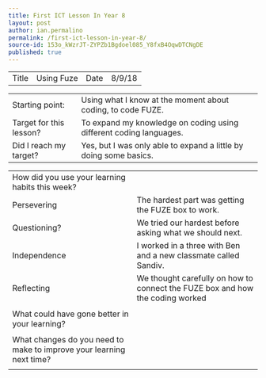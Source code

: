 ```yaml
---
title: First ICT Lesson In Year 8
layout: post
author: ian.permalino
permalink: /first-ict-lesson-in-year-8/
source-id: 153o_kWzrJT-ZYPZb1Bgdoel085_Y8fxB4OqwDTCNgDE
published: true
---
```

<table>
  <tr>
    <td>Title</td>
    <td>Using Fuze </td>
    <td>Date</td>
    <td>8/9/18</td>
  </tr>
</table>


<table>
  <tr>
    <td>Starting point:</td>
    <td>Using what I know at the moment about coding, to code FUZE.</td>
  </tr>
  <tr>
    <td>Target for this lesson?</td>
    <td>To expand my knowledge on coding using different coding languages.</td>
  </tr>
  <tr>
    <td>Did I reach my target? </td>
    <td>Yes, but I was only able to expand a little by doing some basics.</td>
  </tr>
</table>


<table>
  <tr>
    <td>How did you use your learning habits this week?</td>
    <td></td>
  </tr>
  <tr>
    <td>Persevering</td>
    <td>The hardest part was getting the FUZE box to work.</td>
  </tr>
  <tr>
    <td>Questioning?</td>
    <td>We tried our hardest before asking what we should next.</td>
  </tr>
  <tr>
    <td>Independence</td>
    <td>I worked in a three with Ben and a new classmate called Sandiv.</td>
  </tr>
  <tr>
    <td>Reflecting</td>
    <td>We thought carefully on how to connect the FUZE box and how the coding worked</td>
  </tr>
  <tr>
    <td></td>
    <td></td>
  </tr>
  <tr>
    <td>What could have gone better in your learning?</td>
    <td></td>
  </tr>
  <tr>
    <td></td>
    <td></td>
  </tr>
  <tr>
    <td>What changes do you need to make to improve your learning next time?</td>
    <td></td>
  </tr>
  <tr>
    <td></td>
    <td></td>
  </tr>
</table>


